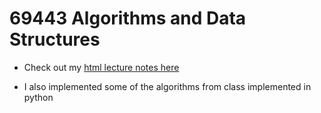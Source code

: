 # 69443 Algorithms and Data Structures

* Check out my [html lecture notes here](https://htmlpreview.github.io/?https://github.com/ilante/Algorithms_and_Data_Structures_69443/blob/main/ADS_study_Q%26A.html)

* I also implemented some of the algorithms from class implemented in python
